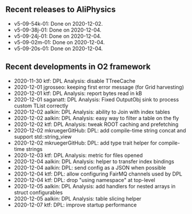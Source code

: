 ## Recent releases to AliPhysics
- v5-09-54k-01: Done on 2020-12-02.
- v5-09-38j-01: Done on 2020-12-04.
- v5-09-24j-01: Done on 2020-12-04.
- v5-09-02m-01: Done on 2020-12-04.
- v5-09-20s-01: Done on 2020-12-04.
## Recent developments in O2 framework
- 2020-11-30 ktf: DPL Analysis: disable TTreeCache
- 2020-12-01 jgrosseo: keeping first error message (for Grid harvesting)
- 2020-12-01 ktf: DPL Analysis: report bytes read in kB
- 2020-12-01 saganatt: DPL Analysis: Fixed OutputObj sink to process custom TList correctly
- 2020-12-02 aalkin: DPL Analysis: ability to Join with index tables
- 2020-12-02 aalkin: DPL Analysis: easy way to filter a table on the fly
- 2020-12-02 ktf: DPL Analysis: tweak ROOT caching and prefetching
- 2020-12-02 mkruegerGitHub: DPL: add compile-time string concat and support std::string_view
- 2020-12-02 mkruegerGitHub: DPL: add type trait helper for compile-time strings
- 2020-12-03 ktf: DPL Analysis: metric for files opened
- 2020-12-04 aalkin: DPL Analysis: helper to transfer index bindings
- 2020-12-04 aalkin: DPL: send config as a JSON when possible
- 2020-12-04 ktf: DPL: allow configuring FairMQ channels used by DPL
- 2020-12-04 ktf: DPL: drop "using namespace" at top-level
- 2020-12-05 aalkin: DPL Analysis: add handlers for nested arrays in struct configurables
- 2020-12-05 aalkin: DPL Analysis: table slicing helper
- 2020-12-07 ktf: DPL: improve startup performance
